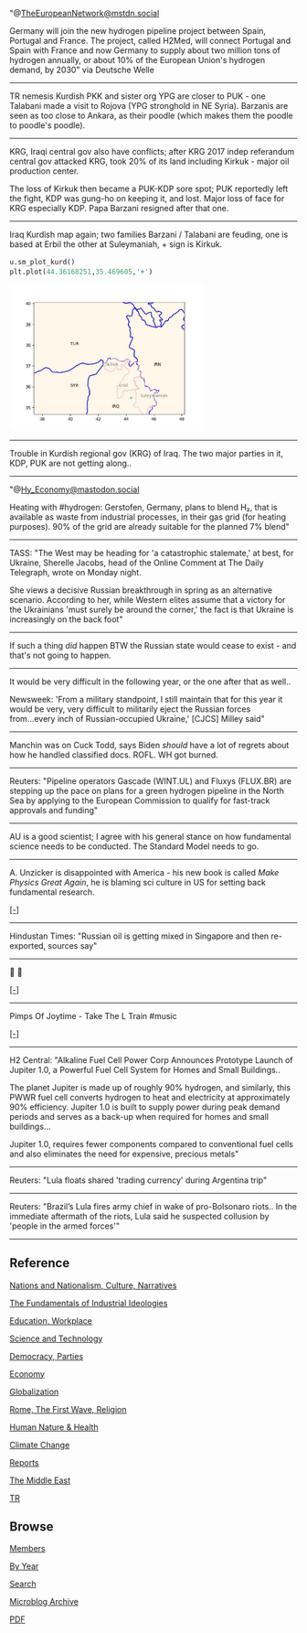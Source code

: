 
"@TheEuropeanNetwork@mstdn.social

Germany will join the new hydrogen pipeline project between Spain,
Portugal and France. The project, called H2Med, will connect Portugal
and Spain with France and now Germany to supply about two million tons
of hydrogen annually, or about 10% of the European Union's hydrogen
demand, by 2030" via Deutsche Welle

---

TR nemesis Kurdish PKK and sister org YPG are closer to PUK - one
Talabani made a visit to Rojova (YPG stronghold in NE Syria). Barzanis
are seen as too close to Ankara, as their poodle (which makes them the
poodle to poodle's poodle).

---

KRG, Iraqi central gov also have conflicts; after KRG 2017 indep
referandum central gov attacked KRG, took 20% of its land including
Kirkuk - major oil production center.

The loss of Kirkuk then became a PUK-KDP sore spot; PUK reportedly
left the fight, KDP was gung-ho on keeping it, and lost. Major loss of
face for KRG especially KDP. Papa Barzani resigned after that one.

---

Iraq Kurdish map again; two families Barzani / Talabani are feuding,
one is based at Erbil the other at Suleymaniah, + sign is Kirkuk.

```python
u.sm_plot_kurd()
plt.plot(44.36168251,35.469605,'+') 
```

<img width="340" src="mbl/2023/kurd_1.jpg"/>

---

Trouble in Kurdish regional gov (KRG) of Iraq. The two major parties
in it, KDP, PUK are not getting along..

---

"@Hy_Economy@mastodon.social

Heating with \#hydrogen: Gerstofen, Germany, plans to blend H₂, that
is available as waste from industrial processes, in their gas grid
(for heating purposes).  90% of the grid are already suitable for the
planned 7% blend"

---

TASS: "The West may be heading for 'a catastrophic stalemate,' at
best, for Ukraine, Sherelle Jacobs, head of the Online Comment at The
Daily Telegraph, wrote on Monday night.

She views a decisive Russian breakthrough in spring as an alternative
scenario. According to her, while Western elites assume that a victory
for the Ukrainians 'must surely be around the corner,' the fact is
that Ukraine is increasingly on the back foot"
 
---

If such a thing *did* happen BTW the Russian state would cease to
exist - and that's not going to happen. 

---

It would be very difficult in the following year, or the one after
that as well..

Newsweek: 'From a military standpoint, I still maintain that for this
year it would be very, very difficult to militarily eject the Russian
forces from...every inch of Russian-occupied Ukraine,' [CJCS] Milley
said"

---

Manchin was on Cuck Todd, says Biden *should* have a lot of regrets
about how he handled classified docs. ROFL. WH got burned.

---

Reuters: "Pipeline operators Gascade (WINT.UL) and Fluxys (FLUX.BR)
are stepping up the pace on plans for a green hydrogen pipeline in the
North Sea by applying to the European Commission to qualify for
fast-track approvals and funding"

---

AU is a good scientist; I agree with his general stance on how
fundamental science needs to be conducted. The Standard Model needs to
go.

---

A. Unzicker is disappointed with America - his new book is called
*Make Physics Great Again*, he is blaming sci culture in US for setting
back fundamental research.

[[-]](https://youtu.be/YpGy5V3fr6o?t=65)

---

Hindustan Times: "Russian oil is getting mixed in Singapore and then
re-exported, sources say"

---

🤣 🤣 

[[-]](mbl/2023/distracted_boyf_1.jpg)

---

Pimps Of Joytime - Take The L Train \#music

[[-]](https://youtu.be/lLqTxuxDSDY)

---

H2 Central: "Alkaline Fuel Cell Power Corp Announces Prototype Launch
of Jupiter 1.0, a Powerful Fuel Cell System for Homes and Small
Buildings..

The planet Jupiter is made up of roughly 90% hydrogen, and similarly,
this PWWR fuel cell converts hydrogen to heat and electricity at
approximately 90% efficiency. Jupiter 1.0 is built to supply power
during peak demand periods and serves as a back-up when required for
homes and small buildings...

Jupiter 1.0, requires fewer components compared to conventional fuel
cells and also eliminates the need for expensive, precious metals"

---

Reuters: "Lula floats shared 'trading currency' during Argentina trip"

---

Reuters: "Brazil’s Lula fires army chief in wake of pro-Bolsonaro
riots.. In the immediate aftermath of the riots, Lula said he
suspected collusion by 'people in the armed forces'"

---

## Reference

[Nations and Nationalism, Culture, Narratives](2013/02/nations-and-nationalism.html)

[The Fundamentals of Industrial Ideologies](2011/04/fundamentals-of-industrial-ideologies.html)

[Education, Workplace](2017/09/education-workplace.html)

[Science and Technology](2018/09/science-technology.html)

[Democracy, Parties](2016/11/democracy.html)

[Economy](2018/05/economy.html)

[Globalization](2018/09/globalization.html)

[Rome, The First Wave, Religion](2017/12/rome.html)

[Human Nature & Health](2020/07/human-nature.html)

[Climate Change](2018/12/climate.html)

[Reports](2019/05/reports.html)

[The Middle East](2019/07/middleeast.html)

[TR](../tr)

## Browse

[Members](2022/08/members.html)

[By Year](years.html)

[Search](search.html)

[Microblog Archive](mbl/index.html)

[PDF](https://drive.google.com/uc?export=view&id=1FSi-1MnqXVq_PVTEXzzflwN8-7h92N_R)
